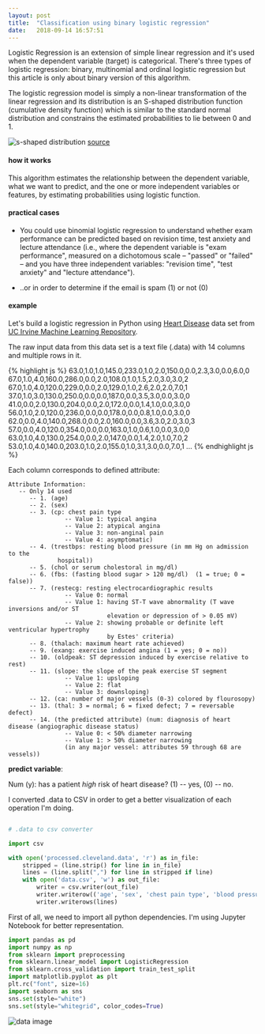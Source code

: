 ```yaml
---
layout: post
title:  "Classification using binary logistic regression"
date:   2018-09-14 16:57:51
---
```


Logistic Regression is an extension of simple linear regression  and it's used when the dependent variable (target) is categorical. There's three types of logistic regression: binary, multinomial and ordinal logistic regression but this article is only about binary version of this algorithm.


The logistic regression model is simply a non-linear transformation of the linear regression and its distribution is an S-shaped distribution function (cumulative density function) which is similar to the standard
normal distribution and constrains the estimated probabilities to lie between 0
and 1.

![s-shaped distribution](http://blog.datumbox.com/wp-content/uploads/2013/11/multinomial-logistic-regression.png)
[source][s-shaped]

#### how it works

This algorithm estimates the relationship between the dependent variable, what we want to predict, and the one or more independent variables or features, by estimating probabilities using logistic function.


#### practical cases

* You could use binomial logistic regression to understand whether exam performance can be predicted based on revision time, test anxiety and lecture attendance (i.e., where the dependent variable is "exam performance", measured on a dichotomous scale – "passed" or "failed" – and you have three independent variables: "revision time", "test anxiety" and "lecture attendance").

* ..or in order to determine if the email is spam (1) or not (0)

#### example

Let's build a logistic regression in Python using [Heart Disease][dataset] data set from [UC Irvine Machine Learning Repository][data].

The raw input data from this data set is a text file (.data) with 14 columns and multiple rows in it.

{% highlight js %}
63.0,1.0,1.0,145.0,233.0,1.0,2.0,150.0,0.0,2.3,3.0,0.0,6.0,0
67.0,1.0,4.0,160.0,286.0,0.0,2.0,108.0,1.0,1.5,2.0,3.0,3.0,2
67.0,1.0,4.0,120.0,229.0,0.0,2.0,129.0,1.0,2.6,2.0,2.0,7.0,1
37.0,1.0,3.0,130.0,250.0,0.0,0.0,187.0,0.0,3.5,3.0,0.0,3.0,0
41.0,0.0,2.0,130.0,204.0,0.0,2.0,172.0,0.0,1.4,1.0,0.0,3.0,0
56.0,1.0,2.0,120.0,236.0,0.0,0.0,178.0,0.0,0.8,1.0,0.0,3.0,0
62.0,0.0,4.0,140.0,268.0,0.0,2.0,160.0,0.0,3.6,3.0,2.0,3.0,3
57.0,0.0,4.0,120.0,354.0,0.0,0.0,163.0,1.0,0.6,1.0,0.0,3.0,0
63.0,1.0,4.0,130.0,254.0,0.0,2.0,147.0,0.0,1.4,2.0,1.0,7.0,2
53.0,1.0,4.0,140.0,203.0,1.0,2.0,155.0,1.0,3.1,3.0,0.0,7.0,1
...
{% endhighlight js %}


Each column corresponds to defined attribute:

```
Attribute Information:
   -- Only 14 used
      -- 1. (age)       
      -- 2. (sex)       
      -- 3. (cp: chest pain type
                -- Value 1: typical angina
                -- Value 2: atypical angina
                -- Value 3: non-anginal pain
                -- Value 4: asymptomatic)        
      -- 4. (trestbps: resting blood pressure (in mm Hg on admission to the
              hospital))  
      -- 5. (chol or serum cholestoral in mg/dl)      
      -- 6. (fbs: (fasting blood sugar > 120 mg/dl)  (1 = true; 0 =         false))       
      -- 7. (restecg: resting electrocardiographic results
                -- Value 0: normal
                -- Value 1: having ST-T wave abnormality (T wave inversions and/or ST
                            elevation or depression of > 0.05 mV)
                -- Value 2: showing probable or definite left ventricular hypertrophy
                            by Estes' criteria)   
      -- 8. (thalach: maximum heart rate achieved)   
      -- 9. (exang: exercise induced angina (1 = yes; 0 = no))     
      -- 10. (oldpeak: ST depression induced by exercise relative to rest)   
      -- 11. (slope: the slope of the peak exercise ST segment
                -- Value 1: upsloping
                -- Value 2: flat
                -- Value 3: downsloping)     
      -- 12. (ca: number of major vessels (0-3) colored by flourosopy)        
      -- 13. (thal: 3 = normal; 6 = fixed defect; 7 = reversable defect)      
      -- 14. (the predicted attribute) (num: diagnosis of heart disease (angiographic disease status)
                -- Value 0: < 50% diameter narrowing
                -- Value 1: > 50% diameter narrowing
                (in any major vessel: attributes 59 through 68 are vessels))
```
**predict variable**:

Num (y): has a patient *high* risk of heart disease? (1) -- yes, (0) -- no.

I converted .data to CSV in order to get a better visualization of each operation I'm doing.  

```python

# .data to csv converter

import csv

with open('processed.cleveland.data', 'r') as in_file:
    stripped = (line.strip() for line in in_file)
    lines = (line.split(",") for line in stripped if line)
    with open('data.csv', 'w') as out_file:
        writer = csv.writer(out_file)
        writer.writerow(('age', 'sex', 'chest pain type', 'blood pressure', 'serum cholestoral', 'fasting blood sugar', 'resting electrocardiographic results', 'max heart rate achieved', 'exercise induced angina', 'ST depression', 'nb of major vessels', 'thal', 'num (y)'))
        writer.writerows(lines)

```

First of all, we need to import all python dependencies. I'm using Jupyter Notebook for better representation.

```python
import pandas as pd
import numpy as np
from sklearn import preprocessing
from sklearn.linear_model import LogisticRegression
from sklearn.cross_validation import train_test_split
import matplotlib.pyplot as plt
plt.rc("font", size=16)
import seaborn as sns
sns.set(style="white")
sns.set(style="whitegrid", color_codes=True)
```

![data image](https://akinariobi.github.io/assets/img/classification-using-binary-logistic-regression/1.png)





[s-shaped]: http://blog.datumbox.com/wp-content/uploads/2013/11/multinomial-logistic-regression.png
[data]: http://archive.ics.uci.edu/ml/index.php
[dataset]: http://archive.ics.uci.edu/ml/datasets/Heart+Disease
